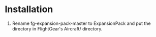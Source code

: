 Installation
============

1. Rename fg-expansion-pack-master to ExpansionPack and put the directory in FlightGear's Aircraft/ directory.
